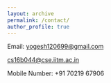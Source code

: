 ```yaml
---
layout: archive
permalink: /contact/
author_profile: true
---
```


Email: yogesh120699@gmail.com

cs16b044@cse.iitm.ac.in
       
Mobile Number: +91 70219 67906
